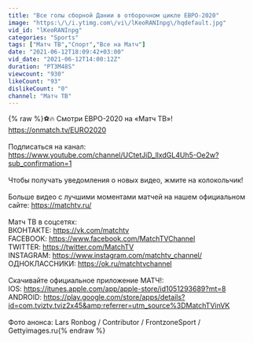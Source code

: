 ```yaml
---
title: "Все голы сборной Дании в отборочном цикле ЕВРО-2020"
image: "https:\/\/i.ytimg.com\/vi\/lKeoRANInpg\/hqdefault.jpg"
vid_id: "lKeoRANInpg"
categories: "Sports"
tags: ["Матч ТВ","Спорт","Все на Матч"]
date: "2021-06-12T18:09:42+03:00"
vid_date: "2021-06-12T14:00:12Z"
duration: "PT3M48S"
viewcount: "930"
likeCount: "93"
dislikeCount: "0"
channel: "Матч ТВ"
---
```

{% raw %}⚽️🔥 Смотри ЕВРО-2020 на «Матч ТВ»! <a rel="nofollow" target="blank" href="https://onmatch.tv/EURO2020">https://onmatch.tv/EURO2020</a><br /><br />Подписаться на канал: <a rel="nofollow" target="blank" href="https://www.youtube.com/channel/UCtetJiD_llxdGL4Uh5-Oe2w?sub_confirmation=1">https://www.youtube.com/channel/UCtetJiD_llxdGL4Uh5-Oe2w?sub_confirmation=1</a><br /><br />Чтобы получать уведомления о новых видео, жмите на колокольчик!<br /><br />Больше видео с лучшими моментами матчей на нашем официальном сайте: <a rel="nofollow" target="blank" href="https://matchtv.ru/">https://matchtv.ru/</a><br /><br />Матч ТВ в соцсетях:<br />ВКОНТАКТЕ: <a rel="nofollow" target="blank" href="https://vk.com/matchtv">https://vk.com/matchtv</a>  <br />FACEBOOK: <a rel="nofollow" target="blank" href="https://www.facebook.com/MatchTVChannel">https://www.facebook.com/MatchTVChannel</a><br />TWITTER: <a rel="nofollow" target="blank" href="https://twitter.com/MatchTV">https://twitter.com/MatchTV</a><br />INSTAGRAM: <a rel="nofollow" target="blank" href="https://www.instagram.com/matchtv_channel/">https://www.instagram.com/matchtv_channel/</a><br />ОДНОКЛАССНИКИ: <a rel="nofollow" target="blank" href="https://ok.ru/matchtvchannel">https://ok.ru/matchtvchannel</a><br /><br />Скачивайте официальное приложение МАТЧ!:<br />IOS: <a rel="nofollow" target="blank" href="https://itunes.apple.com/app/apple-store/id1051293689?mt=8">https://itunes.apple.com/app/apple-store/id1051293689?mt=8</a><br />ANDROID: <a rel="nofollow" target="blank" href="https://play.google.com/store/apps/details?id=com.tviztv.tviz2x45&amp;referrer=utm_source%3DMatchTVinVK">https://play.google.com/store/apps/details?id=com.tviztv.tviz2x45&amp;referrer=utm_source%3DMatchTVinVK</a><br /><br />Фото анонса: Lars Ronbog / Contributor / FrontzoneSport / Gettyimages.ru{% endraw %}
